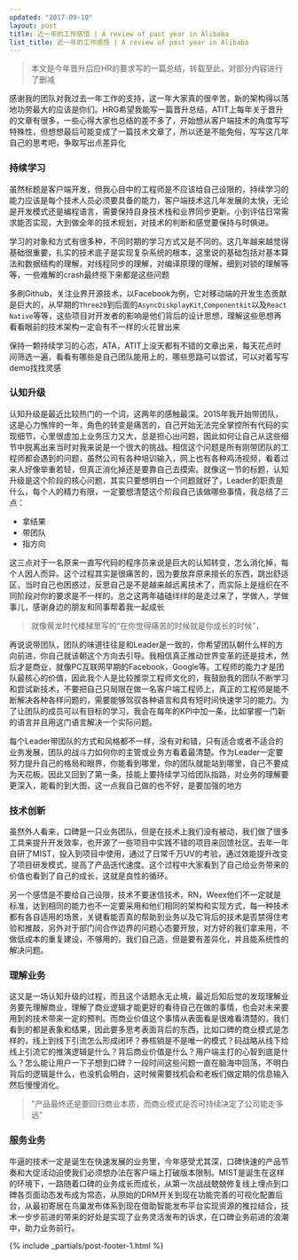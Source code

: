 ```yaml
---
updated: "2017-09-10"
layout: post
title: 近一年的工作感悟 | A review of past year in Alibaba
list_title: 近一年的工作感悟 | A review of past year in Alibaba
---
```


> 本文是今年晋升后应HR的要求写的一篇总结，转载至此，对部分内容进行了删减

感谢我的团队对我过去一年工作的支持，这一年大家真的很辛苦，新的架构得以落地功劳最大的应该是你们。HRG希望我能写一篇晋升总结，ATIT上每年关于晋升的文章有很多，一些心得大家也总结的差不多了，开始想从客户端技术的角度写写特殊性，但想想最后可能变成了一篇技术文章了，所以还是不能免俗，写写这几年自己的思考吧，争取写出点差异化

### 持续学习

虽然标题是客户端开发，但我心目中的工程师是不应该给自己设限的，持续学习的能力应该是每个技术人员必须要具备的能力，客户端技术这几年发展的太快，无论是开发模式还是编程语言，需要保持自身技术栈和业界同步更新。小到评估日常需求能否实现，大到做全年的技术规划，对技术的判断和感觉要保持与时俱进。

学习的对象和方式有很多种，不同时期的学习方式又是不同的。这几年越来越觉得基础很重要，扎实的技术底子是实现复杂系统的根本，这里说的基础包括对基本算法和数据结构的理解，对线程同步的理解，对编译原理的理解，细到对锁的理解等等，一些难解的crash最终抠下来都是这些问题

多刷Github，关注业界开源技术，以Facebook为例，它对移动端的开发生态贡献是巨大的，从早期的`Three20`到后面的`AsyncDiskplayKit`,`Componentkit`以及`React Native`等等，这些项目对开发者的影响是他们背后的设计思想，理解这些思想再看看眼前的技术架构一定会有不一样的火花冒出来

保持一颗持续学习的心态，ATA，ATIT上没天都有不错的文章出来，每天花点时间筛选一遍，看看有哪些是自己团队能用上的，哪些思路可以尝试，可以对着写写demo找找灵感

### 认知升级

认知升级是最近比较热门的一个词，这两年的感触最深。2015年我开始带团队，这是心力憔悴的一年，角色的转变是痛苦的，自己开始无法完全掌控所有代码的实现细节，心里很虚加上业务压力又大，总是担心出问题，因此如何让自己从这些细节中脱离出来当时对我来说是一个很大的挑战。相信这个问题是所有刚带团队的工程师都会遇到的问题，虽然公司有各种培训输入，网上也有各种鸡汤视频，看着过来人好像举重若轻，但真正消化掉还是要靠自己去摸索。就像这一节的标题，认知升级是这个阶段的核心问题，其实只要想明白一个问题就好了，Leader的职责是什么，每个人的精力有限，一定要想清楚这个阶段自己该做哪些事情，我总结了三点：

- 拿结果
- 带团队
- 指方向

这三点对于一名原来一直写代码的程序员来说是巨大的认知转变，怎么消化掉，每个人因人而异。这个过程其实是很痛苦的，因为要放弃原来擅长的东西，跳出舒适区，当时自己也困惑过，反思自己是不是越来越远离技术了，而实际上是组织在不同阶段对你的要求是不一样的。总之这两年磕磕绊绊的是走过来了，学做人，学做事儿，感谢身边的朋友和同事帮着我一起成长

> 就像黄龙时代楼梯里写的“在你觉得痛苦的时候就是你成长的时候”，

再说说带团队，团队的味道往往是和Leader是一致的，你希望团队朝什么样的方向前进，你自己就该朝这个方向去引导。我相信真正推动世界变革的还是技术，然后才是商业，就像PC互联网早期的Facebook，Google等。工程师的能力才是团队最核心的价值，因此我个人是比较推崇工程师文化的，我鼓励我的团队不断学习和尝试新技术，不要把自己只局限在做一名客户端工程师上，真正的工程师是能不断解决各种各样问题的，需要能够驾驭各种语言和具有短时间快速学习的能力。为了让团队的成员可以有目标的学习，我会在每年的KPI中加一条，比如掌握一门新的语言并且用这门语言解决一个实际问题。

每个Leader带团队的方式和风格都不一样，没有对和错，只有适合或者不适合的业务发展，团队的战斗力如何你的主管或业务方看着最清楚。作为Leader一定要努力提升自己的格局和眼界，你能看到哪里，你的团队就能站到哪里，自己不要成为天花板。因此又回到了第一条，技能上要持续学习给团队指路，对业务的理解要更深入，能看的到大图，这一点我自己做的也不好，是要加强的地方

### 技术创新

虽然外人看来，口碑是一只业务团队，但是在技术上我们没有被动，我们做了很多工具来提升开发效率，也开源了一些项目中实践不错的项目来回馈社区。去年一年自研了MIST，投入到项目中使用，通过了日常千万UV的考验，通过效能提升改变了项目研发模式，提高了产品迭代速度。这个过程中大家看到了自己给业务带来的价值也看到了自己的成长，这就是良性的循环。

另一个感悟是不要给自己设限，技术不要迷信技术，RN，Weex他们不一定就是标准，达到相同的能力也不一定要采用和他们相同的架构和实现方式，每一种技术都有各自适用的场景，关键看能否真的帮助到业务以及它背后的技术是否禁得住考验和推敲，另外对于部门间合作边界的问题心态要开放，对方好的我们拿来用，不做低成本的重复建设，不够用的，我们自己造，但是要有差异化，并且能系统性的解决问题。


### 理解业务

这又是一场认知升级的过程，而且这个话题永无止境，最近后知后觉的发现理解业务要先理解商业，理解了商业逻辑才能更好的看待自己在做的事情，也会对未来要用到的技术带来一定的预判。而商业价值这个事情从表面看是很难看清楚的，我们看到的都是表象和结果，因此要多思考表面背后的东西，比如口碑的商业模式是怎样的，线上到线下引流怎么形成闭环？券核销是不是唯一的模式？码战略从线下给线上引流它的推演逻辑是什么？背后商业价值是什么？用户端主打的心智到底是什么？怎么能让用户一下子想到口碑？一段时间这些问题一直在脑海中回荡，不明白背后的逻辑是什么，也没机会明白，这时候需要找机会和老板们做定期的信息输入然后慢慢消化。

> "产品最终还是要回归商业本质，而商业模式是否可持续决定了公司能走多远"

### 服务业务

牛逼的技术一定是诞生在快速发展的业务里，今年感受尤其深，口碑快速的产品节奏和大促活动迫使我们必须想办法在客户端上打破版本限制。MIST是诞生在这样的环境下，一路随着口碑的业务成长而成长，从第一次战战兢兢修复线上埋点到口碑各页面动态发布成为常态，从原始的DRM开关到现在功能完善的可视化配置后台，从最初寄居在鸟巢发布体系到现在借助智能发布平台实现资源的推拉结合，技术一步步前进的带来的好处是实现了业务灵活发布的诉求，在口碑业务前进的浪潮中，助力业务前行。


{% include _partials/post-footer-1.html %}